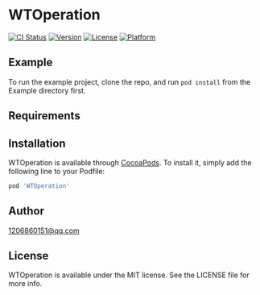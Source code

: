 # WTOperation

[![CI Status](http://img.shields.io/travis/1206860151@qq.com/WTOperation.svg?style=flat)](https://travis-ci.org/1206860151@qq.com/WTOperation)
[![Version](https://img.shields.io/cocoapods/v/WTOperation.svg?style=flat)](http://cocoapods.org/pods/WTOperation)
[![License](https://img.shields.io/cocoapods/l/WTOperation.svg?style=flat)](http://cocoapods.org/pods/WTOperation)
[![Platform](https://img.shields.io/cocoapods/p/WTOperation.svg?style=flat)](http://cocoapods.org/pods/WTOperation)

## Example

To run the example project, clone the repo, and run `pod install` from the Example directory first.

## Requirements

## Installation

WTOperation is available through [CocoaPods](http://cocoapods.org). To install
it, simply add the following line to your Podfile:

```ruby
pod 'WTOperation'
```

## Author

1206860151@qq.com

## License

WTOperation is available under the MIT license. See the LICENSE file for more info.
